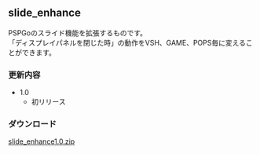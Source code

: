slide_enhance
----

PSPGoのスライド機能を拡張するものです。  
「ディスプレイパネルを閉じた時」の動作をVSH、GAME、POPS毎に変えることができます。

### 更新内容
* 1.0
    * 初リリース

### ダウンロード
[slide_enhance1.0.zip](./download/slide_enhance1.0.zip)
